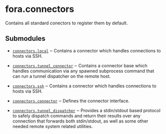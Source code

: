 # fora.connectors

Contains all standard conectors to register them by default.

## Submodules

 -  [`connectors.local`](connectors/local.md) ‒ Contains a connector which handles connections to hosts via SSH.

 -  [`connectors.tunnel_connector`](connectors/tunnel\_connector.md) ‒ Contains a connector base which handles communication via any spawned subprocess command that can run a tunnel dispatcher on the remote host.

 -  [`connectors.ssh`](connectors/ssh.md) ‒ Contains a connector which handles connections to hosts via SSH.

 -  [`connectors.connector`](connectors/connector.md) ‒ Defines the connector interface.

 -  [`connectors.tunnel_dispatcher`](connectors/tunnel\_dispatcher.md) ‒ Provides a stdin/stdout based protocol to safely dispatch commands and return their
    results over any connection that forwards both stdin/stdout, as well as some other
    needed remote system related utilities.
